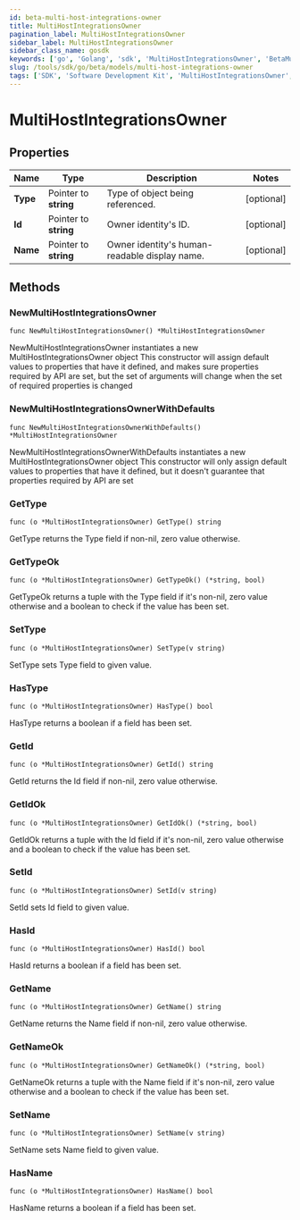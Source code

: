 ```yaml
---
id: beta-multi-host-integrations-owner
title: MultiHostIntegrationsOwner
pagination_label: MultiHostIntegrationsOwner
sidebar_label: MultiHostIntegrationsOwner
sidebar_class_name: gosdk
keywords: ['go', 'Golang', 'sdk', 'MultiHostIntegrationsOwner', 'BetaMultiHostIntegrationsOwner'] 
slug: /tools/sdk/go/beta/models/multi-host-integrations-owner
tags: ['SDK', 'Software Development Kit', 'MultiHostIntegrationsOwner', 'BetaMultiHostIntegrationsOwner']
---
```


# MultiHostIntegrationsOwner

## Properties

Name | Type | Description | Notes
------------ | ------------- | ------------- | -------------
**Type** | Pointer to **string** | Type of object being referenced. | [optional] 
**Id** | Pointer to **string** | Owner identity's ID. | [optional] 
**Name** | Pointer to **string** | Owner identity's human-readable display name. | [optional] 

## Methods

### NewMultiHostIntegrationsOwner

`func NewMultiHostIntegrationsOwner() *MultiHostIntegrationsOwner`

NewMultiHostIntegrationsOwner instantiates a new MultiHostIntegrationsOwner object
This constructor will assign default values to properties that have it defined,
and makes sure properties required by API are set, but the set of arguments
will change when the set of required properties is changed

### NewMultiHostIntegrationsOwnerWithDefaults

`func NewMultiHostIntegrationsOwnerWithDefaults() *MultiHostIntegrationsOwner`

NewMultiHostIntegrationsOwnerWithDefaults instantiates a new MultiHostIntegrationsOwner object
This constructor will only assign default values to properties that have it defined,
but it doesn't guarantee that properties required by API are set

### GetType

`func (o *MultiHostIntegrationsOwner) GetType() string`

GetType returns the Type field if non-nil, zero value otherwise.

### GetTypeOk

`func (o *MultiHostIntegrationsOwner) GetTypeOk() (*string, bool)`

GetTypeOk returns a tuple with the Type field if it's non-nil, zero value otherwise
and a boolean to check if the value has been set.

### SetType

`func (o *MultiHostIntegrationsOwner) SetType(v string)`

SetType sets Type field to given value.

### HasType

`func (o *MultiHostIntegrationsOwner) HasType() bool`

HasType returns a boolean if a field has been set.

### GetId

`func (o *MultiHostIntegrationsOwner) GetId() string`

GetId returns the Id field if non-nil, zero value otherwise.

### GetIdOk

`func (o *MultiHostIntegrationsOwner) GetIdOk() (*string, bool)`

GetIdOk returns a tuple with the Id field if it's non-nil, zero value otherwise
and a boolean to check if the value has been set.

### SetId

`func (o *MultiHostIntegrationsOwner) SetId(v string)`

SetId sets Id field to given value.

### HasId

`func (o *MultiHostIntegrationsOwner) HasId() bool`

HasId returns a boolean if a field has been set.

### GetName

`func (o *MultiHostIntegrationsOwner) GetName() string`

GetName returns the Name field if non-nil, zero value otherwise.

### GetNameOk

`func (o *MultiHostIntegrationsOwner) GetNameOk() (*string, bool)`

GetNameOk returns a tuple with the Name field if it's non-nil, zero value otherwise
and a boolean to check if the value has been set.

### SetName

`func (o *MultiHostIntegrationsOwner) SetName(v string)`

SetName sets Name field to given value.

### HasName

`func (o *MultiHostIntegrationsOwner) HasName() bool`

HasName returns a boolean if a field has been set.


